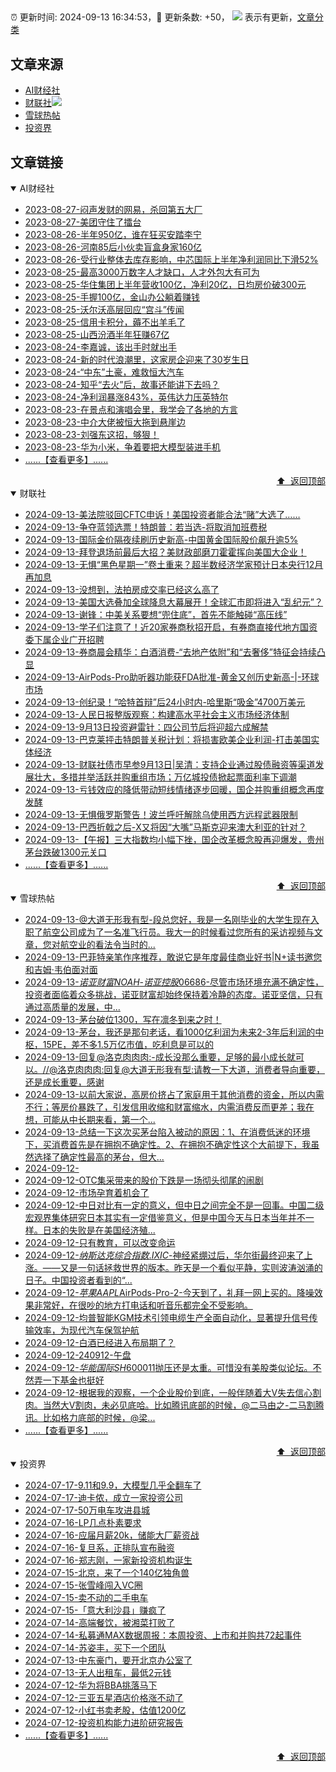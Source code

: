 ##

:alarm_clock: 更新时间: 2024-09-13 16:34:53，:rocket: 更新条数: +50， ![](/assets/dot.png) 表示有更新，[文章分类](/TAGS.md)

## 文章来源

- [AI财经社](#ai财经社)  
- [财联社](#财联社)![](/assets/dot.png)   
- [雪球热帖](#雪球热帖)  
- [投资界](#投资界)  

## 文章链接

<details open>
<summary id="ai财经社">
 AI财经社
</summary>


- [2023-08-27-闷声发财的网易，杀回第五大厂](https://www.aicaijing.com.cn/article/18610)  
- [2023-08-27-美团守住了擂台](https://www.aicaijing.com.cn/article/18611)  
- [2023-08-26-半年950亿，谁在狂买安踏李宁](https://www.aicaijing.com.cn/article/18607)  
- [2023-08-26-河南85后小伙卖盲盒身家160亿](https://www.aicaijing.com.cn/article/18608)  
- [2023-08-26-受行业整体去库存影响，中芯国际上半年净利润同比下滑52%](https://www.aicaijing.com.cn/article/18609)  
- [2023-08-25-最高3000万数字人才缺口，人才外包大有可为](https://www.aicaijing.com.cn/article/18601)  
- [2023-08-25-华住集团上半年营收100亿，净利20亿，日均房价破300元](https://www.aicaijing.com.cn/article/18602)  
- [2023-08-25-手握100亿，金山办公躺着赚钱](https://www.aicaijing.com.cn/article/18603)  
- [2023-08-25-沃尔沃高层回应“宫斗”传闻](https://www.aicaijing.com.cn/article/18604)  
- [2023-08-25-信用卡积分，薅不出羊毛了](https://www.aicaijing.com.cn/article/18605)  
- [2023-08-25-山西汾酒半年狂赚67亿](https://www.aicaijing.com.cn/article/18606)  
- [2023-08-24-李嘉诚，该出手时就出手](https://www.aicaijing.com.cn/article/18596)  
- [2023-08-24-新的时代浪潮里，这家房企迎来了30岁生日](https://www.aicaijing.com.cn/article/18597)  
- [2023-08-24-“中东”土豪，难救恒大汽车](https://www.aicaijing.com.cn/article/18598)  
- [2023-08-24-知乎“去火”后，故事还能讲下去吗？](https://www.aicaijing.com.cn/article/18599)  
- [2023-08-24-净利润暴涨843%，英伟达力压英特尔](https://www.aicaijing.com.cn/article/18600)  
- [2023-08-23-在景点和演唱会里，我学会了各地的方言](https://www.aicaijing.com.cn/article/18591)  
- [2023-08-23-中介大佬被恒大拖到悬崖边](https://www.aicaijing.com.cn/article/18592)  
- [2023-08-23-刘强东这招，够狠！](https://www.aicaijing.com.cn/article/18593)  
- [2023-08-23-华为小米，争着要把大模型装进手机](https://www.aicaijing.com.cn/article/18594)  
- [......【查看更多】......](/details/AI财经社.md)

<div align="right"><a href="#文章来源">⬆ &nbsp;返回顶部</a></div>
</details>

<details open>
<summary id="财联社">
 财联社
</summary>


- [2024-09-13-美法院驳回CFTC申诉！美国投资者能合法“赌”大选了……](https://www.cls.cn/detail/1798304)  
- [2024-09-13-争夺蓝领选票！特朗普：若当选-将取消加班费税](https://www.cls.cn/detail/1798257)  
- [2024-09-13-国际金价隔夜续刷历史新高-中国黄金国际股价飙升逾5%](https://www.cls.cn/detail/1798307)  
- [2024-09-13-拜登退场前最后大招？美财政部磨刀霍霍挥向美国大企业！](https://www.cls.cn/detail/1798288)  
- [2024-09-13-无惧“黑色星期一”卷土重来？超半数经济学家预计日本央行12月再加息](https://www.cls.cn/detail/1798241)  
- [2024-09-13-没想到，法拍房成交率已经这么高了](https://www.cls.cn/detail/1798299)  
- [2024-09-13-美国大选叠加全球降息大幕展开！全球汇市即将进入“乱纪元”？](https://www.cls.cn/detail/1798209)  
- [2024-09-13-谢锋：中美关系要想“兜住底”，首先不能触碰“高压线”](https://www.cls.cn/detail/1798211)  
- [2024-09-13-学子们注意了！近20家券商秋招开启，有券商直接代地方国资委下属企业广开招聘](https://www.cls.cn/detail/1798143)  
- [2024-09-13-券商晨会精华：白酒消费-“去地产依附”和“去奢侈”特征会持续凸显](https://www.cls.cn/detail/1798126)  
- [2024-09-13-AirPods-Pro助听器功能获FDA批准-黄金又创历史新高-|-环球市场](https://www.cls.cn/detail/1798132)  
- [2024-09-13-创纪录！“哈特首辩”后24小时内-哈里斯“吸金”4700万美元](https://www.cls.cn/detail/1798130)  
- [2024-09-13-人民日报整版观察：构建高水平社会主义市场经济体制](https://www.cls.cn/detail/1798135)  
- [2024-09-13-9月13日投资避雷针：四公司节后将迎超六成解禁](https://www.cls.cn/detail/1798141)  
- [2024-09-13-巴克莱抨击特朗普关税计划：将损害欧美企业利润-打击美国实体经济](https://www.cls.cn/detail/1798158)  
- [2024-09-13-财联社债市早参9月13日|吴清：支持企业通过股债融资等渠道发展壮大，多措并举活跃并购重组市场；万亿城投债掀起票面利率下调潮](https://www.cls.cn/detail/1798163)  
- [2024-09-13-亏钱效应的降低带动短线情绪逐步回暖，国企并购重组概念再度发酵](https://www.cls.cn/detail/1798239)  
- [2024-09-13-无惧俄罗斯警告！波兰呼吁解除乌使用西方远程武器限制](https://www.cls.cn/detail/1798377)  
- [2024-09-13-巴西折戟之后-X又将因“大嘴”马斯克迎来澳大利亚的针对？](https://www.cls.cn/detail/1798391)  
- [2024-09-13-【午报】三大指数均小幅下挫，国企改革概念股再迎爆发，贵州茅台跌破1300元关口](https://www.cls.cn/detail/1798446)  
- [......【查看更多】......](/details/财联社.md)

<div align="right"><a href="#文章来源">⬆ &nbsp;返回顶部</a></div>
</details>

<details open>
<summary id="雪球热帖">
 雪球热帖
</summary>


- [2024-09-13-@大道无形我有型-段总您好，我是一名刚毕业的大学生现在入职了航空公司成为了一名准飞行员。我大一的时候看过您所有的采访视频与文章，您对航空业的看法令当时的...](https://xueqiu.com/1698121674/304569288)  
- [2024-09-13-巴菲特亲笔作序推荐，敢说它是年度最佳商业好书|N+读书邀您和吉姆·韦伯面对面](https://xueqiu.com/2883119721/304560540)  
- [2024-09-13-$诺亚财富NOAH$-$诺亚控股06686$-尽管市场环境充满不确定性，投资者面临着众多挑战，诺亚财富却始终保持着冷静的态度。诺亚坚信，只有通过高质量的发展，中...](https://xueqiu.com/1750394147/304542075)  
- [2024-09-13-茅台破位1300，写在凛冬到来之时！](https://xueqiu.com/5939653998/304540494)  
- [2024-09-13-茅台，我还是那句老话，看1000亿利润为未来2-3年后利润的中枢，15PE，差不多1.5万亿市值，吃利息是可以的](https://xueqiu.com/8790885129/304529116)  
- [2024-09-13-回复@洛克肉肉肉:-成长没那么重要，足够的最小成长就可以。//@洛克肉肉肉:回复@大道无形我有型:请教一下大道，消费者导向重要，还是成长重要，感谢](https://xueqiu.com/1247347556/304552818)  
- [2024-09-13-以前大家说，高房价挤占了家庭用于其他消费的资金，所以内需不行；等房价暴跌了，引发信用收缩和财富缩水，内需消费反而更差；我在想，可能从中长期来看，第一个...](https://xueqiu.com/3167081651/304549255)  
- [2024-09-13-总结一下这次买茅台陷入被动的原因：1、在消费低迷的环境下，买消费首先是在拥抱不确定性。2、在拥抱不确定性这个大前提下，我虽然选择了确定性最高的茅台，但大...](https://xueqiu.com/1392782404/304617270)  
- [2024-09-12-](https://xueqiu.com/4212900091/304467511)  
- [2024-09-12-OTC集采带来的股价下跌是一场彻头彻尾的闹剧](https://xueqiu.com/7858985323/304475264)  
- [2024-09-12-市场孕育着机会了](https://xueqiu.com/5939653998/304451945)  
- [2024-09-12-中日对比有一定的意义，但中日之间完全不是一回事。中国二级宏观界集体研究日本其实有一定借鉴意义，但是中国今天与日本当年并不一样。日本的失败是在美国经济殖...](https://xueqiu.com/5939653998/304451261)  
- [2024-09-12-只有教育，可以改变命运](https://xueqiu.com/7255826520/304447556)  
- [2024-09-12-$纳斯达克综合指数.IXIC$-神经紧绷过后，华尔街最终迎来了上涨。——又是一句话拯救世界的版本。昨天是一个看似平静，实则波涛汹涌的日子。中国投资者看到的“...](https://xueqiu.com/9333565636/304389139)  
- [2024-09-12-$苹果AAPL$AirPods-Pro-2-今天到了，礼拜一网上买的。降噪效果非常好，在很吵的地方打电话和听音乐都完全不受影响。](https://xueqiu.com/1247347556/304406449)  
- [2024-09-12-均普智能KGM技术引领电缆生产全面自动化，显著提升信号传输效率，为现代汽车保驾护航](https://xueqiu.com/9158060429/304401602)  
- [2024-09-12-白酒已经进入布局期了？](https://xueqiu.com/4005495639/304386295)  
- [2024-09-12-240912-午盘](https://xueqiu.com/7141667422/304414879)  
- [2024-09-12-$华能国际SH600011$抛压还是太重。可惜没有美股类似论坛。不然弄一下基金也挺好](https://xueqiu.com/7103876041/304404163)  
- [2024-09-12-根据我的观察，一个企业股价到底，一般伴随着大V失去信心割肉。当然大V割肉，未必见底哈。比如腾讯底部的时候，@二马由之-二马割腾讯。比如格力底部的时候，@梁...](https://xueqiu.com/3354236440/304426240)  
- [......【查看更多】......](/details/雪球热帖.md)

<div align="right"><a href="#文章来源">⬆ &nbsp;返回顶部</a></div>
</details>

<details open>
<summary id="投资界">
 投资界
</summary>


- [2024-07-17-9.11和9.9，大模型几乎全翻车了](https://posts.careerengine.us/p/6697778c44726b29bffa3a09)  
- [2024-07-17-迪卡侬，成立一家投资公司](https://posts.careerengine.us/p/6697778c44726b29bffa3a01)  
- [2024-07-17-50万电车攻进县城](https://posts.careerengine.us/p/6697779c831e1d29eea44253)  
- [2024-07-16-LP几点朴素要求](https://posts.careerengine.us/p/669636a8720ed522248054dc)  
- [2024-07-16-应届月薪20k，储能大厂薪资战](https://posts.careerengine.us/p/669636a8720ed522248054d4)  
- [2024-07-16-复旦系，正排队宣布融资](https://posts.careerengine.us/p/66963699cb38e136a496986c)  
- [2024-07-16-郑志刚，一家新投资机构诞生](https://posts.careerengine.us/p/66963699cb38e136a4969874)  
- [2024-07-15-北京，来了一个140亿独角兽](https://posts.careerengine.us/p/6694db59a0c3ac562b61f9af)  
- [2024-07-15-张雪峰闯入VC圈](https://posts.careerengine.us/p/6694db59a0c3ac562b61f9b7)  
- [2024-07-15-卖不动的二手电车](https://posts.careerengine.us/p/6694db6836b2f1565d9b541a)  
- [2024-07-15-「意大利沙县」赚疯了](https://posts.careerengine.us/p/6694db6836b2f1565d9b5422)  
- [2024-07-14-高端餐饮，被湘菜打败了](https://posts.careerengine.us/p/6693862333c6e710d0bf9dc4)  
- [2024-07-14-私募通MAX数据周报：本周投资、上市和并购共72起事件](https://posts.careerengine.us/p/6693862333c6e710d0bf9dcc)  
- [2024-07-14-苏姿丰，买下一个团队](https://posts.careerengine.us/p/6693861481427510b2b9c123)  
- [2024-07-13-中东豪门，要开北京办公室了](https://posts.careerengine.us/p/66922794a876f80d113b51fe)  
- [2024-07-13-无人出租车，最低2元钱](https://posts.careerengine.us/p/669227b82202ae0dfac5d713)  
- [2024-07-12-华为将BBA挑落马下](https://posts.careerengine.us/p/6690a6c68082df14ead7eaac)  
- [2024-07-12-三亚五星酒店价格涨不动了](https://posts.careerengine.us/p/6690a6c68082df14ead7eaa4)  
- [2024-07-12-小红书卖老股，估值1200亿](https://posts.careerengine.us/p/6690a6b756b00014bcc00e8f)  
- [2024-07-12-投资机构能力进阶研究报告](https://posts.careerengine.us/p/6690a6b756b00014bcc00e87)  
- [......【查看更多】......](/details/投资界.md)

<div align="right"><a href="#文章来源">⬆ &nbsp;返回顶部</a></div>
</details>
